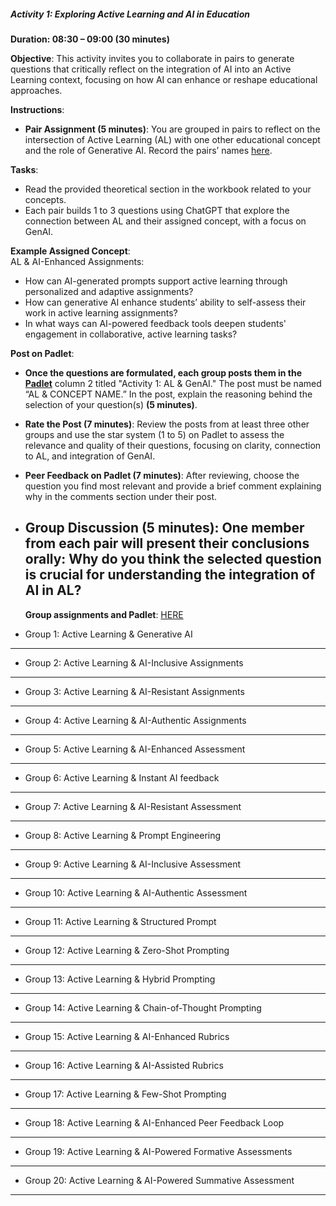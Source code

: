 ##### Activity 1: Exploring Active Learning and AI in Education

**Duration: 08:30 – 09:00 (30 minutes)**

**Objective**: This activity invites you to collaborate in pairs to generate questions that critically reflect on the integration of AI into an Active Learning context, focusing on how AI can enhance or reshape educational approaches.

**Instructions**:

* **Pair Assignment (5 minutes)**: You are grouped in pairs to reflect on the intersection of Active Learning (AL) with one other educational concept and the role of Generative AI. Record the pairs’ names [here](https://docs.google.com/document/d/1qyCBoQEw2kbAF9nDhKclgqq2H_yrlzigvdVacaRcsPk/edit).

**Tasks**:

* Read the provided theoretical section in the workbook related to your concepts.  
* Each pair builds 1 to 3 questions using ChatGPT that explore the connection between AL and their assigned concept, with a focus on GenAI.

**Example Assigned Concept**:  
AL & AI-Enhanced Assignments:

* How can AI-generated prompts support active learning through personalized and adaptive assignments?  
* How can generative AI enhance students’ ability to self-assess their work in active learning assignments?  
* In what ways can AI-powered feedback tools deepen students' engagement in collaborative, active learning tasks?

**Post on Padlet**: 

* **Once the questions are formulated, each group posts them in the [Padlet](https://padlet.com/workshopia9/coluna-k77uvrntxin9dtm6)** column 2 titled "Activity 1: AL & GenAI." The post must be named “AL & CONCEPT NAME.” In the post, explain the reasoning behind the selection of your question(s) **(5 minutes)**.  
* **Rate the Post (7 minutes)**: Review the posts from at least three other groups and use the star system (1 to 5\) on Padlet to assess the relevance and quality of their questions, focusing on clarity, connection to AL, and integration of GenAI.  
* **Peer Feedback on Padlet (7 minutes)**: After reviewing, choose the question you find most relevant and provide a brief comment explaining why in the comments section under their post.  
* **Group Discussion (5 minutes)**: One member from each pair will present their conclusions orally: Why do you think the selected question is crucial for understanding the integration of AI in AL?  
  ---

  **Group assignments and Padlet**: [HERE](https://docs.google.com/document/d/1qyCBoQEw2kbAF9nDhKclgqq2H_yrlzigvdVacaRcsPk/edit?usp=sharing)  
* Group 1: Active Learning & Generative AI

---

* Group 2: Active Learning & AI-Inclusive Assignments

---

* Group 3: Active Learning & AI-Resistant Assignments

---

* Group 4: Active Learning & AI-Authentic Assignments

---

* Group 5: Active Learning & AI-Enhanced Assessment 

---

* Group 6: Active Learning & Instant AI feedback

---

* Group 7: Active Learning & AI-Resistant Assessment

---

* Group 8: Active Learning & Prompt Engineering

---

* Group 9: Active Learning & AI-Inclusive Assessment

---

* Group 10: Active Learning & AI-Authentic Assessment

---

* Group 11: Active Learning &  Structured Prompt

---

* Group 12: Active Learning & Zero-Shot Prompting

---

* Group 13: Active Learning & Hybrid Prompting

---

* Group 14: Active Learning & Chain-of-Thought Prompting

---

* Group 15: Active Learning & AI-Enhanced Rubrics

---

* Group 16: Active Learning & AI-Assisted Rubrics

---

* Group 17: Active Learning & Few-Shot Prompting

---

* Group 18: Active Learning & AI-Enhanced Peer Feedback Loop

---

* Group 19: Active Learning & AI-Powered Formative Assessments

---

* Group 20: Active Learning & AI-Powered Summative Assessment

---